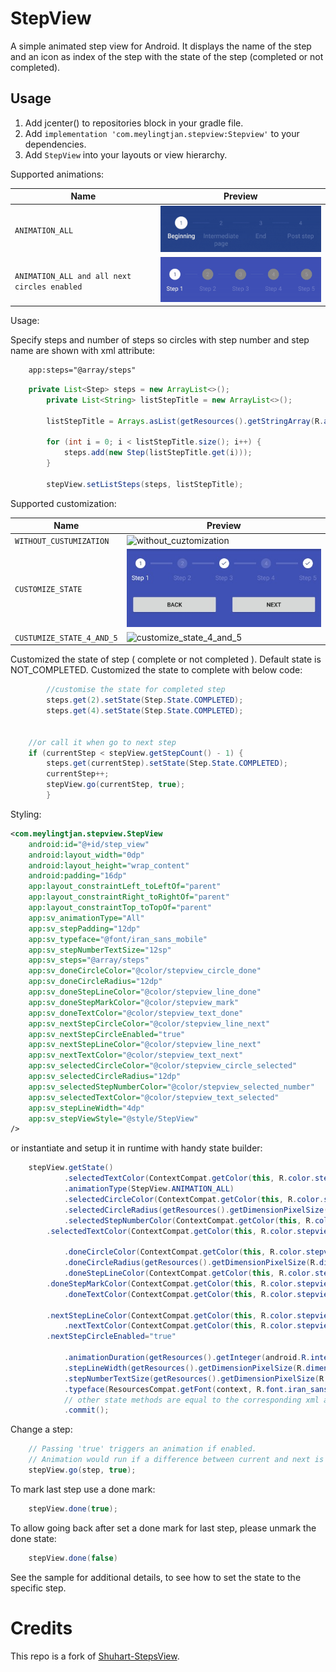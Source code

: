 StepView
======================

A simple animated step view for Android. It displays the name of the step and an icon as index of the step with the state of the step (completed or not completed).

Usage
-----

1. Add jcenter() to repositories block in your gradle file.
2. Add `implementation 'com.meylingtjan.stepview:Stepview'` to your dependencies.
3. Add `StepView` into your layouts or view hierarchy.

Supported animations:

Name| Preview
-------- | ---
`ANIMATION_ALL`| ![animation_all](/images/ANIMATION_ALL.gif)
`ANIMATION_ALL and all next circles enabled`| ![animation_circles](/images/ANIMATION_CIRCLES.gif)

Usage:

Specify steps and number of steps so circles with step number and step name are shown with xml attribute:
```xml
	app:steps="@array/steps"
```
```java
	private List<Step> steps = new ArrayList<>();
        private List<String> listStepTitle = new ArrayList<>();
        
        listStepTitle = Arrays.asList(getResources().getStringArray(R.array.steps));

        for (int i = 0; i < listStepTitle.size(); i++) {
            steps.add(new Step(listStepTitle.get(i)));
        }

        stepView.setListSteps(steps, listStepTitle);
```

Supported customization:

Name| Preview
-------- | ---
`WITHOUT_CUSTUMIZATION`| ![without_cuztomization](/images/WITHOUT_CUSTUMIZATION.jpeg)
`CUSTOMIZE_STATE`| ![customize_state](/images/CUSTOMIZE_STATE.jpeg)
`CUSTUMIZE_STATE_4_AND_5`| ![customize_state_4_and_5](/images/CUSTUMIZE_STATE_4_AND_5.jpeg)

Customized the state of step ( complete or not completed ). Default state is NOT_COMPLETED.
Customized the state to complete with below code:

```java
        //customise the state for completed step
        steps.get(2).setState(Step.State.COMPLETED);
        steps.get(4).setState(Step.State.COMPLETED);
	
	
	//or call it when go to next step
	if (currentStep < stepView.getStepCount() - 1) {
	    steps.get(currentStep).setState(Step.State.COMPLETED);
	    currentStep++;
	    stepView.go(currentStep, true);
        }
```

Styling:

```xml
<com.meylingtjan.stepview.StepView
    android:id="@+id/step_view"
    android:layout_width="0dp"
    android:layout_height="wrap_content"
    android:padding="16dp"
    app:layout_constraintLeft_toLeftOf="parent"
    app:layout_constraintRight_toRightOf="parent"
    app:layout_constraintTop_toTopOf="parent"
    app:sv_animationType="All"
    app:sv_stepPadding="12dp"
    app:sv_typeface="@font/iran_sans_mobile"
    app:sv_stepNumberTextSize="12sp"
    app:sv_steps="@array/steps"
    app:sv_doneCircleColor="@color/stepview_circle_done"
    app:sv_doneCircleRadius="12dp"
    app:sv_doneStepLineColor="@color/stepview_line_done"
    app:sv_doneStepMarkColor="@color/stepview_mark"
    app:sv_doneTextColor="@color/stepview_text_done"
    app:sv_nextStepCircleColor="@color/stepview_line_next"
    app:sv_nextStepCircleEnabled="true"
    app:sv_nextStepLineColor="@color/stepview_line_next"
    app:sv_nextTextColor="@color/stepview_text_next"
    app:sv_selectedCircleColor="@color/stepview_circle_selected"
    app:sv_selectedCircleRadius="12dp"
    app:sv_selectedStepNumberColor="@color/stepview_selected_number"
    app:sv_selectedTextColor="@color/stepview_text_selected"
    app:sv_stepLineWidth="4dp"
    app:sv_stepViewStyle="@style/StepView"
/>
```

or instantiate and setup it in runtime with handy state builder:

```java
    stepView.getState()
            .selectedTextColor(ContextCompat.getColor(this, R.color.stepview_text_selected))
            .animationType(StepView.ANIMATION_ALL)
            .selectedCircleColor(ContextCompat.getColor(this, R.color.stepview_circle_selected))
            .selectedCircleRadius(getResources().getDimensionPixelSize(R.dimen.dp12))
            .selectedStepNumberColor(ContextCompat.getColor(this, R.color.stepview_selected_number))
	    .selectedTextColor(ContextCompat.getColor(this, R.color.stepview_text_selected))

            .doneCircleColor(ContextCompat.getColor(this, R.color.stepview_circle_done))
            .doneCircleRadius(getResources().getDimensionPixelSize(R.dimen.dp12))
            .doneStepLineColor(ContextCompat.getColor(this, R.color.stepview_line_done))
	    .doneStepMarkColor(ContextCompat.getColor(this, R.color.stepview_mark))
            .doneTextColor(ContextCompat.getColor(this, R.color.stepview_text_done))
	    
	    .nextStepLineColor(ContextCompat.getColor(this, R.color.stepview_line_next))
            .nextTextColor(ContextCompat.getColor(this, R.color.stepview_text_next))
	    .nextStepCircleEnabled="true"
	    
            .animationDuration(getResources().getInteger(android.R.integer.config_shortAnimTime))
            .stepLineWidth(getResources().getDimensionPixelSize(R.dimen.dp1))
            .stepNumberTextSize(getResources().getDimensionPixelSize(R.dimen.sp12))
            .typeface(ResourcesCompat.getFont(context, R.font.iran_sans_mobile))
            // other state methods are equal to the corresponding xml attributes
            .commit();
```

Change a step:
```java
    // Passing 'true' triggers an animation if enabled.
    // Animation would run if a difference between current and next is 1.
    stepView.go(step, true);
```

To mark last step use a done mark:
```java
	stepView.done(true);
```
To allow going back after set a done mark for last step, please unmark the done state:
```java
	stepView.done(false)
```

See the sample for additional details, to see how to set the state to the specific step.

Credits
=======

This repo is a fork of [Shuhart-StepsView](https://github.com/shuhart/StepView).
